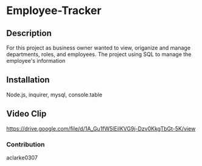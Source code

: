 # Employee-Tracker

## Description
For this project as business owner wanted to view, origanize and manage departments, roles, and employees.
The project using SQL to manage the employee's information
## Installation
Node.js, inquirer, mysql, console.table

## Video Clip

https://drive.google.com/file/d/1A_Gu1fW5lEilKVG9j-Dzv0KkgTbGt-5K/view

### Contribution
aclarke0307
